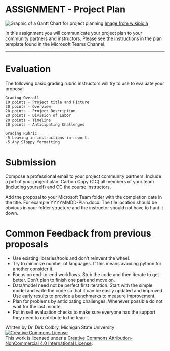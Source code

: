 # ASSIGNMENT - Project Plan

![Graphic of a Gantt Chart for project planning](https://upload.wikimedia.org/wikipedia/commons/a/aa/Project_schedule.png?20160608211101)
[Image from wikipidia](https://commons.wikimedia.org/wiki/File:Project_schedule.png)



In this assignment you will communicate your project plan to your community partners and instructors.  Please see the instructions in the plan template found in the Microsoft Teams Channel.  

----

# Evaluation
The following basic grading rubric instructors will try to use to evaluate your proposal

    Grading Overall
    10 points - Project title and Picture
    20 points - Overview
    20 points - Project Description
    20 points - Division of Labor
    20 points - Timeline
    20 points - Anticipating Challenges

    Grading Rubric
    -5 Leaving in instructions in report.
    -5 Any Sloppy formatting

# Submission
Compose a professional email to your project community partners. Include a pdf of your project plan.  Carbon Copy (CC) all members of your team (including yourself) and CC the course instructors.

Add the proposal to your Microsoft Team folder with the completion date in the title. For example YYYYMMDD-Plan.docx. The file location should be obvious in your folder structure and the instructor should not have to hunt it down.


# Common Feedback from previous proposals

- Use existing libraries/tools and don't reinvent the wheel.
- Try to minimize number of languages.  If this means avoiding python for another consider it.
- Focus on end-to-end workflows.  Stub the code and then iterate to get better.  Don't plan to finish one part and move on.
- Data/model need not be perfect first iteration. Start with the simple model and write the code so that it can be easily updated and improved. Use early results to provide a benchmarks to measure improvement.
- Plan for problems by anticipating challenges.  Whenever possible do not wait for the last minute.
- Put in self evaluation checks to make sure everyone has the support they need to contribute to the team. 


Written by Dr. Dirk Colbry, Michigan State University
<a rel="license" href="http://creativecommons.org/licenses/by-nc/4.0/"><img alt="Creative Commons License" style="border-width:0" src="https://i.creativecommons.org/l/by-nc/4.0/88x31.png" /></a><br />This work is licensed under a <a rel="license" href="http://creativecommons.org/licenses/by-nc/4.0/">Creative Commons Attribution-NonCommercial 4.0 International License</a>.
